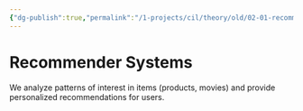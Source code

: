 ```yaml
---
{"dg-publish":true,"permalink":"/1-projects/cil/theory/old/02-01-recommender-systems/","tags":["eth/cil/theory"],"created":"","updated":""}
---
```


# Recommender Systems
We analyze patterns of interest in items (products, movies) and provide personalized recommendations for users.